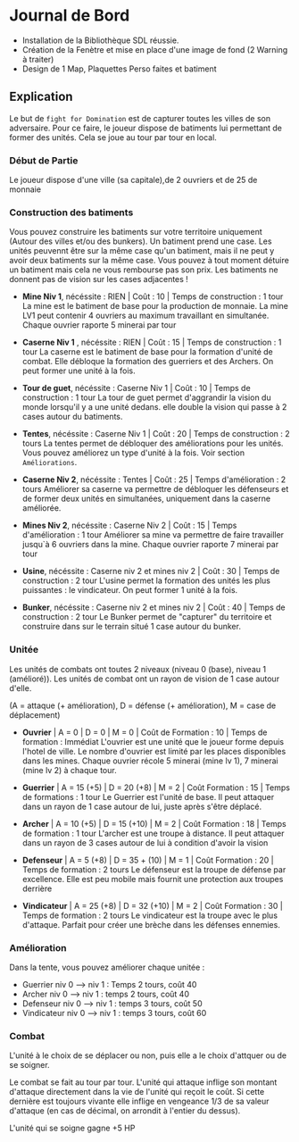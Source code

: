 # Journal de Bord

- Installation de la Bibliothèque SDL réussie. 
- Création de la Fenètre et mise en place d'une image de fond (2 Warning à traiter)
- Design de 1 Map, Plaquettes Perso faites et batiment


## Explication

Le but de ``` fight for Domination ``` est de capturer toutes les villes de son adversaire. Pour ce faire, le joueur dispose de batiments lui permettant de former des unités. Cela se joue au tour par tour en local.

### Début de Partie

Le joueur dispose d'une ville (sa capitale),de 2 ouvriers et de 25 de monnaie

### Construction des batiments

Vous pouvez construire les batiments sur votre territoire uniquement (Autour des villes et/ou des bunkers). Un batiment prend une case. Les unités peuvennt être sur la même case qu'un batiment, mais il ne peut y avoir deux batiments sur la même case. Vous pouvez à tout moment détuire un batiment mais cela ne vous rembourse pas son prix. Les batiments ne donnent pas de vision sur les cases adjacentes !


- **Mine Niv 1**, nécéssite : RIEN | Coût : 10 | Temps de construction : 1 tour
La mine est le batiment de base pour la production de monnaie. La mine LV1 peut contenir 4 ouvriers au maximum travaillant en simultanée. Chaque ouvrier raporte 5 minerai par tour

- **Caserne Niv 1** , nécéssite : RIEN | Coût : 15 | Temps de construction : 1 tour
La caserne est le batiment de base pour la formation d'unité de combat. Elle débloque la formation des guerriers et des Archers. On peut former une unité à la fois.

- **Tour de guet**, nécéssite : Caserne Niv 1 | Coût : 10 | Temps de construction : 1 tour
La tour de guet permet d'aggrandir la vision du monde lorsqu'il y a une unité dedans. elle double la vision qui passe à 2 cases autour du batiments.

- **Tentes**, nécéssite : Caserne Niv 1 | Coût : 20 | Temps de construction : 2 tours
La tentes permet de débloquer des améliorations pour les unités. Vous pouvez améliorez un type d'unité à la fois. Voir section ```Améliorations```.

- **Caserne Niv 2**, nécéssite : Tentes | Coût : 25 | Temps d'amélioration : 2 tours
Améliorer sa caserne va permettre de débloquer les défenseurs et de former deux unités en simultanées, uniquement dans la caserne améliorée.

- **Mines Niv 2**, nécéssite : Caserne Niv 2 | Coût : 15 | Temps d'amélioration : 1 tour
Améliorer sa mine va permettre de faire travailler jusqu`à 6 ouvriers dans la mine. Chaque ouvrier raporte 7 minerai par tour

- **Usine**, nécéssite : Caserne niv 2 et mines niv 2 | Coût : 30 | Temps de construction : 2 tour
L'usine permet la formation des unités les plus puissantes : le vindicateur. On peut former 1 unité à la fois.

- **Bunker**, nécéssite : Caserne niv 2 et mines niv 2 | Coût : 40 | Temps de construction : 2 tour
Le Bunker permet de "capturer" du territoire et construire dans sur le terrain situé 1 case autour du bunker.


### Unitée

Les unités de combats ont toutes 2 niveaux (niveau 0 (base), niveau 1 (amélioré)). Les unités de combat ont un rayon de vision de 1 case autour d'elle.

(A = attaque (+ amélioration), D = défense (+ amélioration), M = case de déplacement)

- **Ouvrier** | A = 0 | D = 0 | M = 0 | Coût de Formation : 10 | Temps de formation : Immédiat
L'ouvrier est une unité que le joueur forme depuis l'hotel de ville. Le nombre d'ouvrier est limité par les places disponibles dans les mines. Chaque ouvrier récole 5 minerai (mine lv 1), 7 minerai (mine lv 2) à chaque tour. 

- **Guerrier** | A = 15 (+5) | D = 20 (+8) | M = 2 | Coût Formation : 15 | Temps de formations : 1 tour
Le Guerrier est l'unité de base. Il peut attaquer dans un rayon de 1 case autour de lui, juste après s'être déplacé. 

- **Archer** | A = 10 (+5) | D = 15 (+10) | M = 2 | Coût Formation : 18 | Temps de formation : 1 tour
L'archer est une troupe à distance. Il peut attaquer dans un rayon de 3 cases autour de lui à condition d'avoir la vision

- **Defenseur** | A = 5 (+8) | D = 35 + (10) | M = 1 | Coût Formation : 20 | Temps de formation : 2 tours
Le défenseur est la troupe de défense par excellence. Elle est peu mobile mais fournit une protection aux troupes derrière

- **Vindicateur** | A = 25 (+8) | D = 32 (+10) | M = 2 | Coût Formation : 30 | Temps de formation : 2 tours
Le vindicateur est la troupe avec le plus d'attaque. Parfait pour créer une brèche dans les défenses ennemies.

### Amélioration

Dans la tente, vous pouvez améliorer chaque unitée :

- Guerrier niv 0 --> niv 1 : Temps 2 tours, coût 40
- Archer niv 0 --> niv 1 : temps 2 tours, coût 40
- Defenseur niv 0 --> niv 1 : temps 3 tours, coût 50
- Vindicateur niv 0 --> niv 1 : temps 3 tours, coût 60

### Combat

L'unité à le choix de se déplacer ou non, puis elle a le choix d'attquer ou de se soigner.

Le combat se fait au tour par tour. L'unité qui attaque inflige son montant d'attaque directement dans la vie de l'unité qui reçoit le coût. Si cette dernière est toujours vivante elle inflige en vengeance 1/3 de sa valeur d'attaque (en cas de décimal, on arrondit à l'entier du dessus). 

L'unité qui se soigne gagne +5 HP